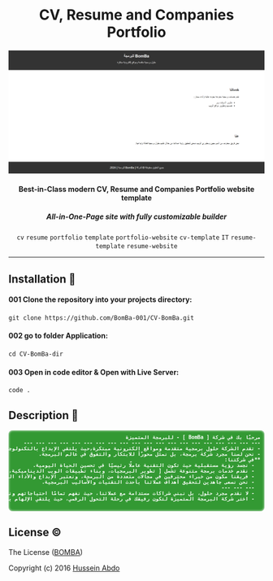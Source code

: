 <h1 align="center">CV, Resume and Companies Portfolio</h1>



<p align="center">
  <a href="#">
    <img src="./Folder.png" max-width="640px" max-height="360px" alt="Modern CV, Resume and Companies Portfolio website template" />
  </a>
</p>

<!-- ![](assets/img/cv-demo-01.gif) -->

<h4 align="center">Best-in-Class modern CV, Resume and Companies Portfolio website template</h4>
<h5 align="center"><strong>All-in-One-Page</strong> site with fully customizable builder</h5>

<p align="center">
  <code>cv</code>
  <code>resume</code>
  <code>portfolio</code>
  <code>template</code>
  <code>portfolio-website</code>
  <code>cv-template</code>
  <code>IT</code>
  <code>resume-template</code>
  <code>resume-website</code>
</p>

<hr />

<!-- # Frontend Projects 🌐              مشاريع الواجهة الامامية -->
<!-- ## Development                      التطوير -->
<!-- ## Projects 📂                      المشاريع -->
  <!-- https://github.com/Armanidrisi/frontend-projects?tab=readme-ov-file -->
  
## Installation 🚀                  <!-- التسبيت -->

<!-- You should have installed at least node version v18.18.2.|Nuxt.js v0 -->

#### 001 Clone the repository into your projects directory:
```
git clone https://github.com/BomBa-001/CV-BomBa.git
```

#### 002 go to folder Application:
```
cd CV-BomBa-dir
```

#### 003 Open in code editor & Open with Live Server:
```
code .
```

<!-- 
#### 004 Install the dependencies within the project directory:
```
npm install
```

#### 005 Run the Server|App:
```
npm dev --o
```

#### 006 Start the development server on:
#### ## * Edite this PORT in file .env the PORT Default :9000
```
http://localhost:9000
``` -->

## Description 📝
<pre style="
  font-size:70%;
  font-weight:700;
  color: #fff;
  background-color: #393;
  padding: 8px;
  border-radius: 8px;
  box-shadow: inset 0px 0px 4px #fff;
  overflow: auto;
" dir="rtl">مرحبًا بك في شركة [ BomBa ] - للبرمجة المتميزة
--- --- --- --- --- --- --- --- --- --- --- --- --- --- --- --- --- --- --- ---
- تقدم الشركة حلول برمجية متقدمة ومواقع إلكترونية مبتكرة,حيث يلتقي الإبداع بالتكنولوجيا لنخلق الحلول المستقبلية.
- نحن لسنا مجرد شركة برمجة، بل نمثل محورًا للابتكار والتفوق في عالم البرمجة.
**في شركتنا:
  - نجسد رؤية مستقبلية حيث تكون التقنية عاملًا رئيسيًا في تحسين الحياة اليومية.
  - نقدم خدمات برمجة متنوعة تشمل [ تطوير البرمجيات، وبناء تطبيقات الويب الديناميكية، وتصميم حلاقل مخصصة لتلبية ] احتياجات عملائنا بكفاءة وإبداع.
  - فريقنا مكون من خبراء محترفين في مجالات متعددة من البرمجة، ونعتبر الإبداع والأداء العالي جزءًا لا يتجزأ من هويتنا.
  - نحن نسعى جاهدين لتحقيق أهداف عملائنا بأحدث التقنيات والأساليب البرمجية.
  --- --- ---
  - لا نقدم مجرد حلول، بل نبني شراكات مستدامة مع عملائنا، حيث نفهم تمامًا احتياجاتهم ونعمل بجد لتحقيق رؤيتهم. نفخر بتقديم خدماتنا بروح الابتكار والجودة، حيث يعكس كل كود نكتبه روح الاهتمام بالتفاصيل والتفرد.
  - اختر شركة البرمجة المتميزة لتكون رفيقك في رحلة التحول الرقمي، حيث يلتقي الإلهام بالتقنية لنصنع معًا مستقبلًا رقميًا مبهرًا وفريدًا.

</pre>

<!-- ## Author                            الإستخدام -->
<!-- [Hussein Abdo](https://bomba-001.github.io/CV-Hussein/)
<a href="https://bomba-001.github.io/CV-Hussein/" target="_blank">Hussein Abdo</a>
 -->
 
<!-- ## Usage 💻                         الإستخدام -->
<!-- ## Contributing 🤝                  المساهمة -->
## License ©️                       <!-- الرخصة -->
The License ([BOMBA](https://bomba-001.github.io/BomBa/))

Copyright (c) 2016 [Hussein Abdo](https://bomba-001.github.io/CV-Hussein/)

